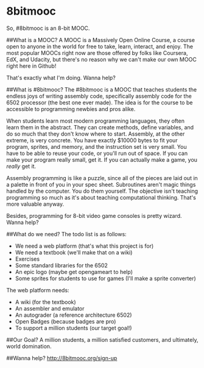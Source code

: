 8bitmooc
========

So, #8bitmooc is an 8-bit MOOC. 

##What is a MOOC?
A MOOC is a Massively Open Online Course, a course open to anyone in the
world for free to take, learn, interact, and enjoy. The most popular
MOOCs right now are those offered by folks like Coursera, EdX, and Udacity,
but there's no reason why we can't make our own MOOC right here in Github!

That's exactly what I'm doing. Wanna help?

##What is #8bitmooc?
The #8bitmooc is a MOOC that teaches students the endless joys of writing
assembly code, specifically assembly code for the 6502 processor (the best
one ever made). The idea is for the course to be accessible to programming
newbies and pros alike.

When students learn most modern programming languages, they often learn them
in the abstract. They can create methods, define variables, and do so much
that they don't know where to start. Assembly, at the other extreme, is very
concrete. You have exactly $10000 bytes to fit your program, sprites, and
memory, and the instruction set is very small. You have to be able to reuse
your code, or you'll run out of space. If you can make your program really
small, get it. If you can actually make a game, you *really* get it.

Assembly programming is like a puzzle, since all of the pieces are laid out
in a palette in front of you in your spec sheet. Subroutines aren't magic
things handled by the computer. You do them yourself. The objective isn't
teaching programming so much as it's about teaching computational thinking.
That's more valuable anyway.

Besides, programming for 8-bit video game consoles is pretty wizard. Wanna help?

##What do we need?
The todo list is as follows:
 * We need a web platform (that's what this project is for)
 * We need a textbook (we'll make that on a wiki)
 * Exercises
 * Some standard libraries for the 6502
 * An epic logo (maybe get opengameart to help)
 * Some sprites for students to use for games (I'll make a sprite converter)

The web platform needs:
 * A wiki (for the textbook)
 * An assembler and emulator
 * An autograder (a reference architecture 6502)
 * Open Badges (because badges are pro)
 * To support a million students (our target goal!)

##Our Goal?
A million students, a million satisfied customers, and ultimately, world domination.

##Wanna help?
http://8bitmooc.org/sign-up
